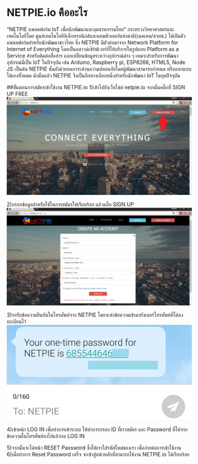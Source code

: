 # NETPIE.io คืออะไร

  “NETPIE แพลตฟอร์ม IoT เพื่อนักพัฒนาและอุตสาหกรรมไทย” กระทรวงวิทยาศาสตร์และเทคโนโลยีโดย ศูนย์เทคโนโลยีอิเล็กทรอนิกส์และคอมพิวเตอร์แห่งชาติ(เนคเทค/สวทช.) ได้เปิดตัวแพลตฟอร์มสำหรับนักพัฒนาชาวไทย ซึ่ง NETPIE มีตัวย่อมาจาก  Network Platform for Internet of Everything โดยเป็นคลาวด์เซิร์ฟเวอร์ที่ให้บริการในรูปแบบ Platform as a Service สำหรับติดต่อสื่อสาร แลกเปลี่ยนข้อมูลระหว่างอุปกรณ์ต่าง ๆ เหมาะสำหรับการพัฒนาอุปกรณ์มี่เป็น IoT ในปัจจุบัน เช่น Arduino, Raspberry pi, ESP8266, HTML5, Node JS เป็นต้น NETPIE นั้นยังช่วยลดภาระด้านความปลอดภัยโดยผู้พัฒนาสามารถกำหนด หรือออกแบบได้เองทั้งหมด ดังนั้นแล้ว NETPIE จึงเป็นอีกทางเลือกหนึ่งสำหรับนักพัฒนา IoT ในยุคปัจจุบัน <br>

##ขั้นตอนการสมัครเข้าใช้งาน NETPIE.io
  1)เข้าไปยังเว็บไซด์ netpie.io จากนั้นคลิ๊กที่ SIGN UP FREE
![สมัครสมาชิกฟรี](1.png)

  2)กรอกข้อมูลสำหรับใช้ในการสมัครให้เรียบร้อย แล้วคลิ๊ก SIGN UP
  ![กรอกข้อมูล](2.png)

  3)รอรับข้อความยืนยันในโทรศัพท์จาก NETPIE โดยจะส่งข้อความเข้ามายังเบอร์โทรศัพท์ที่ได้ลงทะเบียนไว้
  ![ข้อความยืนยันลงทะเบียน](3.png)
 
   4)เข้าหน้า LOG IN เพื่อทำการเข้าระบบ ให้ทำการกรอก ID ที่เราสมัคร และ Password ที่ได้จากข้อความในโทรศัพท์ลงไปแล้วกด LOG IN
   
   5)จากนั้นจะได้หน้า RESET Password ซึ่งให้เราใส่รหัสใหม่ของเรา เพื่อง่ายต่อการเข้าใช้งาน
   6)เมื่อทำการ Reset Password เสร็จ จะเข้าสู่หน้าหลักที่สามารถใช้งาน NETPIE.io ได้เรียบร้อย

